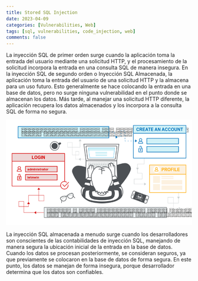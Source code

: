 ```yaml
---
title: Stored SQL Injection
date: 2023-04-09
categories: [Vulnerabilities, Web]
tags: [sql, vulnerabilities, code_injection, web]
comments: false
---
```


La inyección SQL de primer orden surge cuando la aplicación toma la entrada del usuario mediante una solicitud HTTP, y el procesamiento de la solicitud incorpora la entrada en una consulta SQL de manera insegura.
En la inyección SQL de segundo orden o Inyección SQL Almacenada, la aplicación toma la entrada del usuario de una solicitud HTTP y la almacena para un uso futuro. Esto generalmente se hace colocando la entrada en una base de datos, pero no surge ninguna vulnerabilidad en el punto donde se almacenan los datos. Más tarde, al manejar una solicitud HTTP diferente, la aplicación recupera los datos almacenados y los incorpora a la consulta SQL de forma no segura.

![img-description](/assets/img/samples/storedsqli.png)

La inyección SQL almacenada a menudo surge cuando los desarrolladores son conscientes de las contabilidades de inyección SQL, manejando de manera segura la ubicación inicial de la entrada en la base de datos. Cuando los datos se procesan posteriormente, se consideran seguros, ya que previamente se colocaron en la base de datos de forma segura. En este punto, los datos se manejan de forma insegura, porque desarrollador determina que los datos son confiables.
